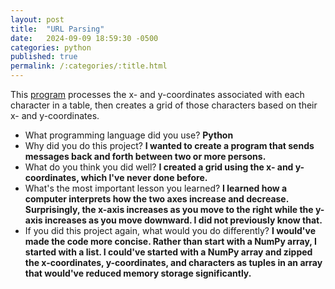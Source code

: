 ```yaml
---
layout: post
title:  "URL Parsing"
date:   2024-09-09 18:59:30 -0500
categories: python
published: true
permalink: /:categories/:title.html
---
```


This [program](https://github.com/add0794/url-parsing/tree/main) processes the x- and y-coordinates associated with each character in a table, then creates a grid of those characters based on their x- and y-coordinates.

- What programming language did you use? **Python**
- Why did you do this project? **I wanted to create a program that sends messages back and forth between two or more persons.**
- What do you think you did well? **I created a grid using the x- and y-coordinates, which I've never done before.**
- What's the most important lesson you learned? **I learned how a computer interprets how the two axes increase and decrease. Surprisingly, the x-axis increases as you move to the right while the y-axis increases as you move downward. I did not previously know that.**
- If you did this project again, what would you do differently? **I would've made the code more concise. Rather than start with a NumPy array, I started with a list. I could've started with a NumPy array and zipped the x-coordinates, y-coordinates, and characters as tuples in an array that would've reduced memory storage significantly.** 